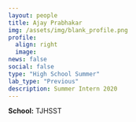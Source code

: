 ```yaml
---
layout: people
title: Ajay Prabhakar
img: /assets/img/blank_profile.png
profile:
  align: right
  image:
news: false
social: false
type: "High School Summer"
lab_type: "Previous"
description: Summer Intern 2020
---
```


**School:** TJHSST
